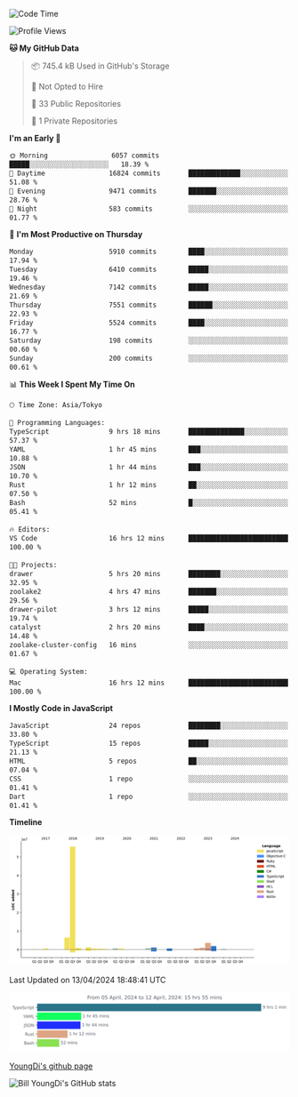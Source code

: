 <!--START_SECTION:waka-->
![Code Time](http://img.shields.io/badge/Code%20Time-589%20hrs%2017%20mins-blue)

![Profile Views](http://img.shields.io/badge/Profile%20Views-1-blue)

**🐱 My GitHub Data** 

> 📦 745.4 kB Used in GitHub's Storage 
 > 
> 🚫 Not Opted to Hire
 > 
> 📜 33 Public Repositories 
 > 
> 🔑 1 Private Repositories 
 > 
**I'm an Early 🐤** 

```text
🌞 Morning                6057 commits        █████░░░░░░░░░░░░░░░░░░░░   18.39 % 
🌆 Daytime                16824 commits       █████████████░░░░░░░░░░░░   51.08 % 
🌃 Evening                9471 commits        ███████░░░░░░░░░░░░░░░░░░   28.76 % 
🌙 Night                  583 commits         ░░░░░░░░░░░░░░░░░░░░░░░░░   01.77 % 
```
📅 **I'm Most Productive on Thursday** 

```text
Monday                   5910 commits        ████░░░░░░░░░░░░░░░░░░░░░   17.94 % 
Tuesday                  6410 commits        █████░░░░░░░░░░░░░░░░░░░░   19.46 % 
Wednesday                7142 commits        █████░░░░░░░░░░░░░░░░░░░░   21.69 % 
Thursday                 7551 commits        ██████░░░░░░░░░░░░░░░░░░░   22.93 % 
Friday                   5524 commits        ████░░░░░░░░░░░░░░░░░░░░░   16.77 % 
Saturday                 198 commits         ░░░░░░░░░░░░░░░░░░░░░░░░░   00.60 % 
Sunday                   200 commits         ░░░░░░░░░░░░░░░░░░░░░░░░░   00.61 % 
```


📊 **This Week I Spent My Time On** 

```text
🕑︎ Time Zone: Asia/Tokyo

💬 Programming Languages: 
TypeScript               9 hrs 18 mins       ██████████████░░░░░░░░░░░   57.37 % 
YAML                     1 hr 45 mins        ███░░░░░░░░░░░░░░░░░░░░░░   10.88 % 
JSON                     1 hr 44 mins        ███░░░░░░░░░░░░░░░░░░░░░░   10.70 % 
Rust                     1 hr 12 mins        ██░░░░░░░░░░░░░░░░░░░░░░░   07.50 % 
Bash                     52 mins             █░░░░░░░░░░░░░░░░░░░░░░░░   05.41 % 

🔥 Editors: 
VS Code                  16 hrs 12 mins      █████████████████████████   100.00 % 

🐱‍💻 Projects: 
drawer                   5 hrs 20 mins       ████████░░░░░░░░░░░░░░░░░   32.95 % 
zoolake2                 4 hrs 47 mins       ███████░░░░░░░░░░░░░░░░░░   29.56 % 
drawer-pilot             3 hrs 12 mins       █████░░░░░░░░░░░░░░░░░░░░   19.74 % 
catalyst                 2 hrs 20 mins       ████░░░░░░░░░░░░░░░░░░░░░   14.48 % 
zoolake-cluster-config   16 mins             ░░░░░░░░░░░░░░░░░░░░░░░░░   01.67 % 

💻 Operating System: 
Mac                      16 hrs 12 mins      █████████████████████████   100.00 % 
```

**I Mostly Code in JavaScript** 

```text
JavaScript               24 repos            ████████░░░░░░░░░░░░░░░░░   33.80 % 
TypeScript               15 repos            █████░░░░░░░░░░░░░░░░░░░░   21.13 % 
HTML                     5 repos             ██░░░░░░░░░░░░░░░░░░░░░░░   07.04 % 
CSS                      1 repo              ░░░░░░░░░░░░░░░░░░░░░░░░░   01.41 % 
Dart                     1 repo              ░░░░░░░░░░░░░░░░░░░░░░░░░   01.41 % 
```



**Timeline**

![Lines of Code chart](https://raw.githubusercontent.com/Youngdi/Youngdi/master/assets/bar_graph.png)


 Last Updated on 13/04/2024 18:48:41 UTC
<!--END_SECTION:waka-->

![wakatime](./images/stat.svg)

[YoungDi's github page](https://youngdi.github.io)

![Bill YoungDi's GitHub stats](https://github-readme-stats.vercel.app/api?username=youngdi&count_private=true&show_icons=true)
